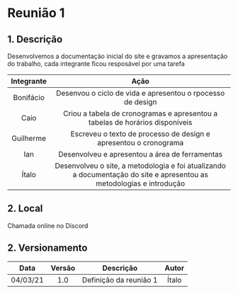 # Reunião 1

## 1. Descrição

Desenvolvemos a documentação inicial do site e gravamos a apresentação do trabalho, cada integrante ficou resposável por uma tarefa

|    Integrante    |      Ação      |
| :--------: | :-------------: |
|Bonifácio | Desenvou o ciclo de vida e apresentou o rpocesso de design |
|Caio | Criou a tabela de cronogramas e apresentou a tabelas de horários disponíveis|
|Guilherme | Escreveu o texto de processo de design e apresentou o cronograma |
|Ian | Desenvolveu e apresentou a área de ferramentas |
|Ítalo | Desenvolveu o site, a metodologia e foi atualizando a documentação do site e apresentou as metodologias e introdução |

## 2. Local

Chamada online no Discord

## 2. Versionamento

|    Data    | Versão |            Descrição             |      Autor      |
| :--------: | :----: | :------------------------------: | :-------------: |
|    04/03/21    | 1.0 |            Definição da reunião 1            |      Ítalo      |